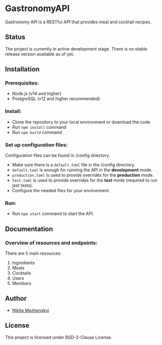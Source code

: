 # GastronomyAPI
Gastronomy API is a RESTful API that provides meal and cocktail recipes.

## Status
The project is currently in active development stage. There is no stable release version available as of yet.

## Installation
### Prerequisites:
* Node.js (v14 and higher)
* PostgreSQL (v12 and higher recommended)
### Install:
* Clone the repository to your local environment or download the code
* Run `npm install` command
* Run `npm build` command
### Set up configuration files:
Configuration files can be found in /config directory.
* Make sure there is a `default.toml` file in the /config directory.
* `default.toml` is enough for running the API in the __development__ mode.
* `production.toml` is used to provide overrides for the __production__ mode.
* `test.toml` is used to provide overrides for the __test__ mode (required to run jest tests).
* Configure the needed files for your environment.
### Run:
* Run `npm start` command to start the API.

## Documentation
### Overview of resources and endpoints:
There are 5 main resources:
1. Ingredients
1. Meals
1. Cocktails
1. Users
1. Members

## Author
* [Nikita Mezhenskyi](https://github.com/nmezhenskyi)

## License
This project is licensed under BSD-3-Clause License.
